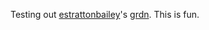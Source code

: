 Testing out [estrattonbailey](https://github.com/estrattonbailey/)'s [grdn](https://grdn.sure-thing.workers.dev/). This is fun.
